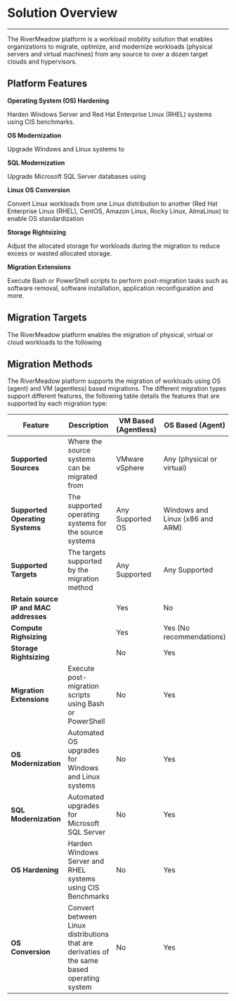 # Solution Overview
---
The RiverMeadow platform is a workload mobility solution that enables organizations to migrate, optimize, and modernize workloads (physical servers and virtual machines) from any source to over a dozen target clouds and hypervisors.

## Platform Features
**Operating System (OS) Hardening**

Harden Windows Server and Red Hat Enterprise Linux (RHEL) systems using CIS benchmarks.

**OS Modernization** 

Upgrade Windows and Linux systems to 

**SQL Modernization**

Upgrade Microsoft SQL Server databases using

**Linux OS Conversion**

Convert Linux workloads from one Linux distribution to another (Red Hat Enterprise Linux (RHEL), CentOS, Amazon Linux, Rocky Linux, AlmaLinux) to enable OS standardization

**Storage Rightsizing**

Adjust the allocated storage for workloads during the migration to reduce excess or wasted allocated storage.

**Migration Extensions**

Execute Bash or PowerShell scripts to perform post-migration tasks such as software removal, software installation, application reconfiguration and more.

## Migration Targets
The RiverMeadow platform enables the migration of physical, virtual or cloud workloads to the following 






## Migration Methods
The RiverMeadow platform supports the migration of workloads using OS (agent) and VM (agentless) based migrations.
The different migration types support different features, the following table details the features that are supported by each migration type:

| Feature | Description | VM Based (Agentless) | OS Based (Agent) |
|---------|--|-----|-----------|
| **Supported Sources** | Where the source systems can be migrated from | VMware vSphere | Any (physical or virtual)|
| **Supported Operating Systems** | The supported operating systems for the source systems | Any Supported OS | Windows and Linux (x86 and ARM) |
| **Supported Targets** | The targets supported by the migration method | Any Supported | Any Supported|
| **Retain source IP and MAC addresses** | | Yes | No |
| **Compute Righsizing** | | Yes | Yes (No recommendations) |
| **Storage Rightsizing** | | No | Yes |
| **Migration Extensions** | Execute post-migration scripts using Bash or PowerShell  |  No | Yes |
| **OS Modernization** | Automated OS upgrades for Windows and Linux systems | No | Yes |
| **SQL Modernization** | Automated upgrades for Microsoft SQL Server | No | Yes |
| **OS Hardening** | Harden Windows Server and RHEL systems using CIS Benchmarks | No | Yes |
| **OS Conversion** | Convert between Linux distributions that are derivaties of the same based operating system  |  No | Yes |